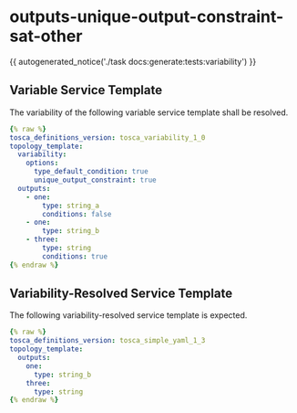 # outputs-unique-output-constraint-sat-other

{{ autogenerated_notice('./task docs:generate:tests:variability') }}


## Variable Service Template

The variability of the following variable service template shall be resolved.

```yaml linenums="1"
{% raw %}
tosca_definitions_version: tosca_variability_1_0
topology_template:
  variability:
    options:
      type_default_condition: true
      unique_output_constraint: true
  outputs:
    - one:
        type: string_a
        conditions: false
    - one:
        type: string_b
    - three:
        type: string
        conditions: true
{% endraw %}
```




## Variability-Resolved Service Template

The following variability-resolved service template is expected.

```yaml linenums="1"
{% raw %}
tosca_definitions_version: tosca_simple_yaml_1_3
topology_template:
  outputs:
    one:
      type: string_b
    three:
      type: string
{% endraw %}
```


